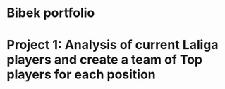 # Bibek portfolio

# Project 1: Analysis of current Laliga players and create a team of Top players for each position 

